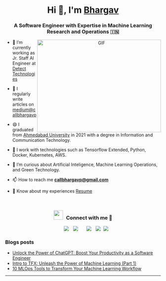 <h1 align="center">Hi 👋, I'm <a href="https://linkedin.com/in/bhargav-p-patel" target="blank">
Bhargav</a></h1>
<h3 align="center">A Software Engineer with Expertise in Machine Learning Research and Operations &#127470;&#127475</h3>

<a target="_blank" align="center">
  <img align="right" top="500" height="300" width="400" alt="GIF" src="https://media.giphy.com/media/3ogwFGEHrVxusDbDjO/giphy.gif">
</a>


- 🔭 I’m currently working as Jr. Staff AI Engineer at [Detect Technologies](https://detecttechnologies.com/)

- 📝 I regularly write articles on [medium@callbhargavp](https://medium.com/@callbhargavp)

- 😄 I graduated from [Ahmedabad University](ahduni.edu.in) in 2021 with a degree in Information and Communication Technology.

- 🌱 I work with technologies such as Tensorflow Extended, Python, Docker, Kubernetes, AWS.

- 🌱 I’m curious about Artificial Inteligence, Machine Learning Operations, and Green Technology.

- 📫 How to reach me **callbhargavp@gmail.com**

- 📄 Know about my experiences <a href="https://github.com/Engineer1999/Engineer1999/blob/main/Resume/Bhargav_Patel_Software_Engineer_Resume.pdf" target="blank">Resume</a>
<br/>
<h3 align="center" > <img src="https://media.giphy.com/media/iY8CRBdQXODJSCERIr/giphy.gif" width="30" height="30" style="margin-right: 10px;">Connect with me 🤝 </h3>

<p align="center">

 <div align="center"  class="icons-social" style="margin-left: 10px;">
        <a style="margin-left: 10px;"  target="_blank" href="https://linkedin.com/in/bhargav-p-patel/">
			<img src="https://img.icons8.com/doodle/40/000000/linkedin--v2.png"></a>
        <a style="margin-left: 10px;" target="_blank" href="https://github.com/Engineer1999">
		<img src="https://img.icons8.com/doodle/40/000000/github--v1.png"></a>
	   <a style="margin-left: 10px;" target="_blank" href="https://medium.com/@callbhargavp">
					<img src=""></a>
        <a style="margin-left: 10px;" target="_blank" href="https://www.instagram.com/bhargav.p.patel/">
			<img src="https://img.icons8.com/doodle/40/000000/instagram-new--v2.png"></a>
		<a style="margin-left: 10px;" target="_blank" href="https://twitter.com/Bhargav_P28">
			<img src="https://img.icons8.com/doodle/1x/twitter-squared--v2.png" ></a>
		<a style="margin-left: 5px;" target="_blank" href="https://github.com/100rabhcsmc/Me.io/blob/master/01SaurabhChavanReactNativeResume.pdf">
					<img src="https://img.icons8.com/plasticine/0.5x/resume.png" ></a>
      </div>

</p>

### Blogs posts

<!-- BLOG-POST-LIST:START -->

- [Unlock the Power of ChatGPT: Boost Your Productivity as a Software Engineer](https://medium.com/@callbhargavp/unlock-the-power-of-chatgpt-boost-your-productivity-as-a-software-engineer-89c3c206c324)
- [Intro to TFX: Unleash the Power of Machine Learning (Part 1)](https://medium.com/@callbhargavp/intro-to-tfx-unleash-the-power-of-machine-learning-part-1-309c9c43b06b)
- [10 MLOps Tools to Transform Your Machine Learning Workflow](https://medium.com/@callbhargavp/10-mlops-tools-to-transform-your-machine-learning-workflow-4a0e4f7bb264)
<!-- BLOG-POST-LIST:END -->

---
